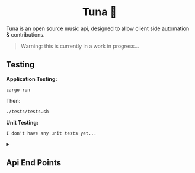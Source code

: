 <h1 align="center">Tuna 🍣</h1>

Tuna is an open source music api, designed to allow client side automation & contributions.

> Warning: this is currently in a work in progress...

## Testing

**Application Testing:**

```
cargo run
```

Then:

```
./tests/tests.sh
```

**Unit Testing:**

```
I don't have any unit tests yet...
```

<details><summary><h2>Api End Points</h2></summary>

<details><summary><code>POST /init</code></summary>

---

**Variables:**

- username: `String`.

- password: `String`

```hurl
# create the first account in the database
POST {{url}}/init
{
    "username": {username},
    "password": {password}
}
HTTP 200
```

</details>

<details><summary><code>POST /login</code></summary>

---

**Variables:**

- username: `String`.

- password: `String`

```hurl
POST {{url}}/login
{
    "username": {{username}},
    "password": {{password}}
}
HTTP 200
[Asserts]
cookie "session" exists
```

</details>

<details><summary><code>GET /user?username={{username}}&permissions={{permissions}}&limit={{limit}}</code></summary>

---

**Permissions**: `UserRead`

**Variables:**

- username: `String`.

- permissions: `URL encoded Json<Vec<String>>`.

- limit: `u16`.

```hurl
# partially matches for the given variables, all are optional.
GET {{url}}/user?username={{username}}&permissions={{permissions}}&limit={{limit}}
HTTP 200
[Asserts]
jsonpath "$" count <= {{limit}}
jsonpath "$[0].username" contains {{username}}
jsonpath "$[0].permissions" exists
```

**Response Example:**
```json
[
    {
        "username": "Owen",
        "permissions": ["InviteRead", "InviteDelete"]
    }
]
```

</details>

<details><summary><code>DELETE /user/{{username}}</code></summary>

---

**Permissions**: `None` If deleting your own account || `UserDelete` & All permissions of the target user

**Variables:**

- username: `String`.

```hurl
DELETE {{url}}/user/{{username}}
HTTP 200
```

</details>

</details>
